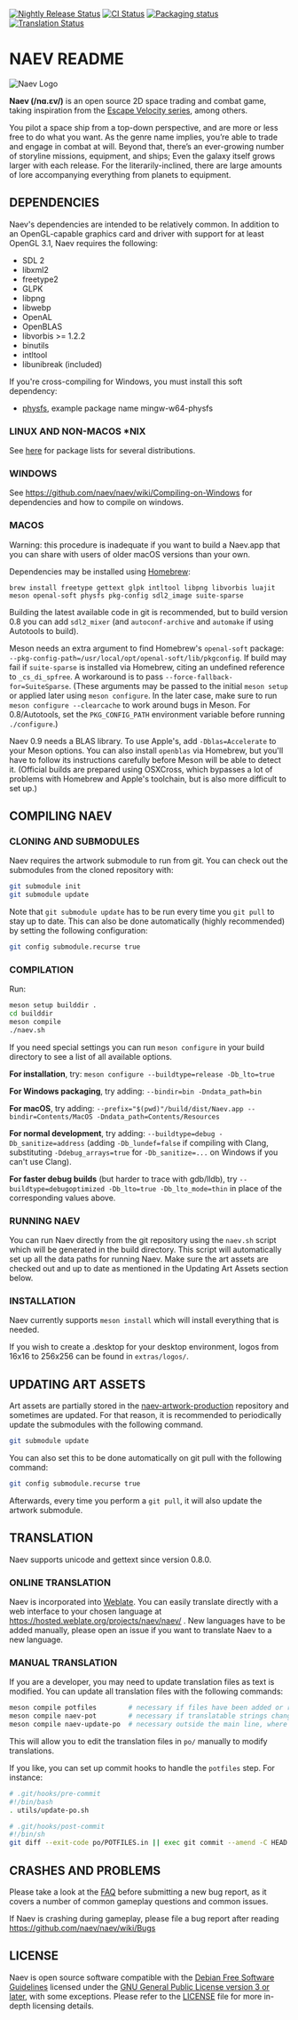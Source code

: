 [![Nightly Release Status](https://github.com/naev/naev/workflows/Nightly%20Release/badge.svg)](https://github.com/naev/naev/actions?query=workflow%3A%22Nightly+Release%22) [![CI Status](https://github.com/naev/naev/workflows/CI/badge.svg)](https://github.com/naev/naev/actions?query=workflow%3ACI) [![Packaging status](https://repology.org/badge/tiny-repos/naev.svg)](https://repology.org/project/naev/versions) [![Translation Status](https://hosted.weblate.org/widgets/naev/-/naev/svg-badge.svg)](https://hosted.weblate.org/projects/naev/)
# NAEV README

![Naev Logo](https://naev.org/imgs/naev.png)

**Naev (/nɑ.ɛv/)** is an open source 2D space trading and combat game, taking
inspiration from the [Escape Velocity
series](https://en.wikipedia.org/wiki/Escape_Velocity_(video_game)), among
others.

You pilot a space ship from a top-down perspective, and are more or less free
to do what you want. As the genre name implies, you’re able to trade and engage
in combat at will. Beyond that, there’s an ever-growing number of storyline
missions, equipment, and ships; Even the galaxy itself grows larger with each
release. For the literarily-inclined, there are large amounts of lore
accompanying everything from planets to equipment.

## DEPENDENCIES

Naev's dependencies are intended to be relatively common. In addition to an
OpenGL-capable graphics card and driver with support for at least OpenGL 3.1,
Naev requires the following:
* SDL 2
* libxml2
* freetype2
* GLPK
* libpng
* libwebp
* OpenAL
* OpenBLAS
* libvorbis >= 1.2.2
* binutils
* intltool
* libunibreak (included)

If you're cross-compiling for Windows, you must install this soft dependency:
* [physfs](https://icculus.org/physfs/), example package name mingw-w64-physfs


### LINUX AND NON-MACOS \*NIX

See [here](https://github.com/naev/naev/wiki/Compiling-on-*nix) for package
lists for several distributions.

### WINDOWS

See https://github.com/naev/naev/wiki/Compiling-on-Windows for dependencies and how to compile on windows.

### MACOS

Warning: this procedure is inadequate if you want to build a Naev.app that you can share with users of older macOS versions than your own.

Dependencies may be installed using [Homebrew](https://brew.sh):
```
brew install freetype gettext glpk intltool libpng libvorbis luajit meson openal-soft physfs pkg-config sdl2_image suite-sparse
```
Building the latest available code in git is recommended, but to build version 0.8 you can add `sdl2_mixer` (and `autoconf-archive` and `automake` if using Autotools to build).

Meson needs an extra argument to find Homebrew's `openal-soft` package: `--pkg-config-path=/usr/local/opt/openal-soft/lib/pkgconfig`.
If build may fail if `suite-sparse` is installed via Homebrew, citing an undefined reference to `_cs_di_spfree`. A workaround is to pass `--force-fallback-for=SuiteSparse`.
(These arguments may be passed to the initial `meson setup` or applied later using `meson configure`. In the later case, make sure to run `meson configure --clearcache` to work around bugs in Meson. For 0.8/Autotools, set the `PKG_CONFIG_PATH` environment variable before running `./configure`.)

Naev 0.9 needs a BLAS library. To use Apple's, add `-Dblas=Accelerate` to your Meson options. You can also install `openblas` via Homebrew, but you'll have to follow its instructions carefully before Meson will be able to detect it. (Official builds are prepared using OSXCross, which bypasses a lot of problems with Homebrew and Apple's toolchain, but is also more difficult to set up.)

## COMPILING NAEV

### CLONING AND SUBMODULES

Naev requires the artwork submodule to run from git. You can check out the
submodules from the cloned repository with:

```bash
git submodule init
git submodule update
```

Note that `git submodule update` has to be run every time you `git pull` to
stay up to date. This can also be done automatically (highly recommended) by
setting the following configuration:

```bash
git config submodule.recurse true
```

### COMPILATION

Run:

```bash
meson setup builddir .
cd builddir
meson compile
./naev.sh
```

If you need special settings you can run `meson configure` in your build
directory to see a list of all available options.

**For installation**, try: `meson configure --buildtype=release -Db_lto=true`

**For Windows packaging**, try adding: `--bindir=bin -Dndata_path=bin`

**For macOS**, try adding: `--prefix="$(pwd)"/build/dist/Naev.app --bindir=Contents/MacOS -Dndata_path=Contents/Resources`

**For normal development**, try adding: `--buildtype=debug -Db_sanitize=address` (adding `-Db_lundef=false` if compiling with Clang, substituting `-Ddebug_arrays=true` for `-Db_sanitize=...` on Windows if you can't use Clang).

**For faster debug builds** (but harder to trace with gdb/lldb), try `--buildtype=debugoptimized -Db_lto=true -Db_lto_mode=thin` in place of the corresponding values above.

### RUNNING NAEV

You can run Naev directly from the git repository using the `naev.sh` script
which will be generated in the build directory. This script will automatically
set up all the data paths for running Naev. Make sure the art assets are
checked out and up to date as mentioned in the Updating Art Assets section
below.

### INSTALLATION

Naev currently supports `meson install` which will install everything that
is needed.

If you wish to create a .desktop for your desktop environment, logos
from 16x16 to 256x256 can be found in `extras/logos/`.

## UPDATING ART ASSETS

Art assets are partially stored in the
[naev-artwork-production](https://github.com/naev/naev-artwork-production)
repository and sometimes are updated. For that reason, it is recommended to
periodically update the submodules with the following command.

```bash
git submodule update
```

You can also set this to be done automatically on git pull with the following
command:

```bash
git config submodule.recurse true
```

Afterwards, every time you perform a `git pull`, it will also update the
artwork submodule.

## TRANSLATION

Naev supports unicode and gettext since version 0.8.0.

### ONLINE TRANSLATION

Naev is incorporated into [Weblate](https://weblate.org/). You can easily
translate directly with a web interface to your chosen language at
https://hosted.weblate.org/projects/naev/naev/ . New languages have to be added
manually, please open an issue if you want to translate Naev to a new language.

### MANUAL TRANSLATION

If you are a developer, you may need to update translation files as
text is modified. You can update all translation files with the
following commands:

```bash
meson compile potfiles        # necessary if files have been added or removed
meson compile naev-pot        # necessary if translatable strings changed
meson compile naev-update-po  # necessary outside the main line, where Weblate handles it
```

This will allow you to edit the translation files in `po/` manually to modify
translations.

If you like, you can set up commit hooks to handle the `potfiles` step. For instance:
```bash
# .git/hooks/pre-commit
#!/bin/bash
. utils/update-po.sh

# .git/hooks/post-commit
#!/bin/sh
git diff --exit-code po/POTFILES.in || exec git commit --amend -C HEAD po/POTFILES.in
```

## CRASHES AND PROBLEMS

Please take a look at the [FAQ](https://github.com/naev/naev/wiki/FAQ) before submitting a new
bug report, as it covers a number of common gameplay questions and
common issues.

If Naev is crashing during gameplay, please file a bug report after
reading https://github.com/naev/naev/wiki/Bugs

## LICENSE

Naev is open source software compatible with the [Debian Free Software
Guidelines](https://www.debian.org/social_contract#guidelines) licensed under
the [GNU General Public License version 3 or
later](https://www.gnu.org/licenses/gpl-3.0.en.html), with some exceptions.
Please refer to the [LICENSE](LICENSE) file for more in-depth licensing
details.
